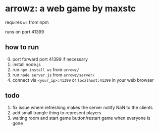 # arrowz: a web game by maxstc
requires `ws` from npm

runs on port 41399

## how to run
0. port forward port 41399 if necessary
1. install node.js
2. run `npm install ws` from `arrowz/`
3. run `node server.js` from `arrowz/server/`
4. connect via `<your_ip>:41399` or `localhost:41399` in your web browser

## todo
1. fix issue where refreshing makes the server notify NaN to the clients
2. add small trangle thing to represent players
3. waiting room and start game button/restart game when everyone is gone
